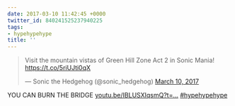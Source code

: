 ```yaml
---
date: 2017-03-10 11:42:45 +0000
twitter_id: 840241525237940225
tags:
- hypehypehype
title: ''
---
```


<blockquote class="twitter-tweet"><p lang="en" dir="ltr">Visit the mountain vistas of Green Hill Zone Act 2 in Sonic Mania! <a href="https://t.co/5riUJti0qX">https://t.co/5riUJti0qX</a></p>&mdash; Sonic the Hedgehog (@sonic_hedgehog) <a href="https://twitter.com/sonic_hedgehog/status/840234218814750720?ref_src=twsrc%5Etfw">March 10, 2017</a></blockquote>
<script async src="https://platform.twitter.com/widgets.js" charset="utf-8"></script>

YOU CAN BURN THE BRIDGE [youtu.be/IBLUSXIqsmQ?t=…](https://youtu.be/IBLUSXIqsmQ?t=40s) [#hypehypehype](https://twitter.com/hashtag/hypehypehype)
